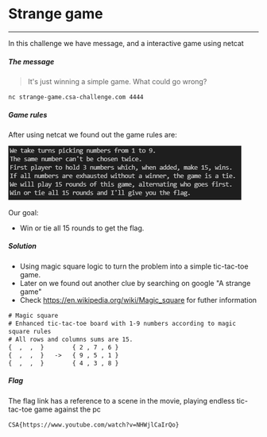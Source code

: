 # Strange game

---

In this challenge we have message, and a interactive game using netcat

##### The message

> It's just winning a simple game. What could go wrong?

```
nc strange-game.csa-challenge.com 4444
```

##### Game rules

After using netcat we found out the game rules are:

![](../Strange%20Game/rules.png)

Our goal:

- Win or tie all 15 rounds to get the flag.

##### Solution

- Using magic square logic to turn the problem into a simple tic-tac-toe game.
- Later on we found out another clue by searching on google "A strange game"
- Check https://en.wikipedia.org/wiki/Magic_square for futher information

```
# Magic square
# Enhanced tic-tac-toe board with 1-9 numbers according to magic square rules
# All rows and columns sums are 15.
{  ,  ,  }        { 2 , 7 , 6 }
{  ,  ,  }   ->   { 9 , 5 , 1 }
{  ,  ,  }        { 4 , 3 , 8 }
```

##### Flag

The flag link has a reference to a scene in the movie, playing endless tic-tac-toe game against the pc

```
CSA{https://www.youtube.com/watch?v=NHWjlCaIrQo}
```

